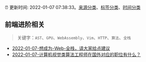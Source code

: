 :alarm_clock: 更新时间: 2022-01-07 07:38:33。[来源分类](../README.md)、[标签分类](../TAGS.md)、[时间分类](../TIMELINE.md)

## 前端进阶相关


> 关键字：`AST`、`GPU`、`WebAssembly`、`Vim`、`HTTP`、`算法`、`全栈`



- [2022-01-07-想成为-Web-全栈，请大家给点建议](https://www.v2ex.com/t/826835) 
- [2022-01-07-计算机视觉类算法工程师在国外对应的职位有什么？](https://www.v2ex.com/t/826790) 